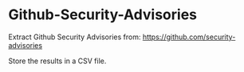# Github-Security-Advisories
Extract Github Security Advisories from:
https://github.com/security-advisories

Store the results in a CSV file.
